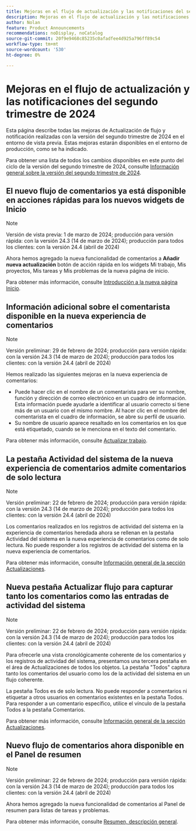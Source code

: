 ```yaml
---
title: Mejoras en el flujo de actualización y las notificaciones del segundo trimestre de 2024
description: Mejoras en el flujo de actualización y las notificaciones del segundo trimestre de 2024
author: Nolan
feature: Product Announcements
recommendations: noDisplay, noCatalog
source-git-commit: 20f9e9468c85235c0afadfee4d925a796ff89c54
workflow-type: tm+mt
source-wordcount: '530'
ht-degree: 0%

---
```


# Mejoras en el flujo de actualización y las notificaciones del segundo trimestre de 2024

Esta página describe todas las mejoras de Actualización de flujo y notificación realizadas con la versión del segundo trimestre de 2024 en el entorno de vista previa. Estas mejoras estarán disponibles en el entorno de producción, como se ha indicado.

Para obtener una lista de todos los cambios disponibles en este punto del ciclo de la versión del segundo trimestre de 2024, consulte [Información general sobre la versión del segundo trimestre de 2024](/help/quicksilver/product-announcements/product-releases/24-q2-release-activity/24-q2-release-overview.md).

## El nuevo flujo de comentarios ya está disponible en acciones rápidas para los nuevos widgets de Inicio

>[!NOTE]
>
>Versión de vista previa: 1 de marzo de 2024; producción para versión rápida: con la versión 24.3 (14 de marzo de 2024); producción para todos los clientes: con la versión 24.4 (abril de 2024)

Ahora hemos agregado la nueva funcionalidad de comentarios a **Añadir nueva actualización** botón de acción rápida en los widgets Mi trabajo, Mis proyectos, Mis tareas y Mis problemas de la nueva página de inicio.

Para obtener más información, consulte [Introducción a la nueva página Inicio](/help/quicksilver/workfront-basics/using-home/new-home/get-started-with-new-home.md).

## Información adicional sobre el comentarista disponible en la nueva experiencia de comentarios

>[!NOTE]
>
>Versión preliminar: 29 de febrero de 2024; producción para versión rápida: con la versión 24.3 (14 de marzo de 2024); producción para todos los clientes: con la versión 24.4 (abril de 2024)

Hemos realizado las siguientes mejoras en la nueva experiencia de comentarios:

* Puede hacer clic en el nombre de un comentarista para ver su nombre, función y dirección de correo electrónico en un cuadro de información. Esta información puede ayudarle a identificar al usuario correcto si tiene más de un usuario con el mismo nombre. Al hacer clic en el nombre del comentarista en el cuadro de información, se abre su perfil de usuario.
* Su nombre de usuario aparece resaltado en los comentarios en los que está etiquetado, cuando se le menciona en el texto del comentario.

Para obtener más información, consulte [Actualizar trabajo](/help/quicksilver/workfront-basics/updating-work-items-and-viewing-updates/update-work.md).

## La pestaña Actividad del sistema de la nueva experiencia de comentarios admite comentarios de solo lectura

>[!NOTE]
>
>Versión preliminar: 22 de febrero de 2024; producción para versión rápida: con la versión 24.3 (14 de marzo de 2024); producción para todos los clientes: con la versión 24.4 (abril de 2024)

Los comentarios realizados en los registros de actividad del sistema en la experiencia de comentarios heredada ahora se rellenan en la pestaña Actividad del sistema en la nueva experiencia de comentarios como de solo lectura. No puede responder a los registros de actividad del sistema en la nueva experiencia de comentarios.

Para obtener más información, consulte [Información general de la sección Actualizaciones](/help/quicksilver/workfront-basics/updating-work-items-and-viewing-updates/updates-tab-overview.md).

## Nueva pestaña Actualizar flujo para capturar tanto los comentarios como las entradas de actividad del sistema

>[!NOTE]
>
>Versión preliminar: 22 de febrero de 2024; producción para versión rápida: con la versión 24.3 (14 de marzo de 2024); producción para todos los clientes: con la versión 24.4 (abril de 2024)

Para ofrecerle una vista cronológicamente coherente de los comentarios y los registros de actividad del sistema, presentamos una tercera pestaña en el área de Actualizaciones de todos los objetos. La pestaña &quot;Todos&quot; captura tanto los comentarios del usuario como los de la actividad del sistema en un flujo coherente.

La pestaña Todos es de solo lectura. No puede responder a comentarios ni etiquetar a otros usuarios en comentarios existentes en la pestaña Todos. Para responder a un comentario específico, utilice el vínculo de la pestaña Todos a la pestaña Comentarios.

Para obtener más información, consulte [Información general de la sección Actualizaciones](/help/quicksilver/workfront-basics/updating-work-items-and-viewing-updates/updates-tab-overview.md).

## Nuevo flujo de comentarios ahora disponible en el Panel de resumen

>[!NOTE]
>
>Versión preliminar: 22 de febrero de 2024; producción para versión rápida: con la versión 24.3 (14 de marzo de 2024); producción para todos los clientes: con la versión 24.4 (abril de 2024)

Ahora hemos agregado la nueva funcionalidad de comentarios al Panel de resumen para listas de tareas y problemas.

Para obtener más información, consulte [Resumen, descripción general](/help/quicksilver/workfront-basics/the-new-workfront-experience/summary-overview.md).
